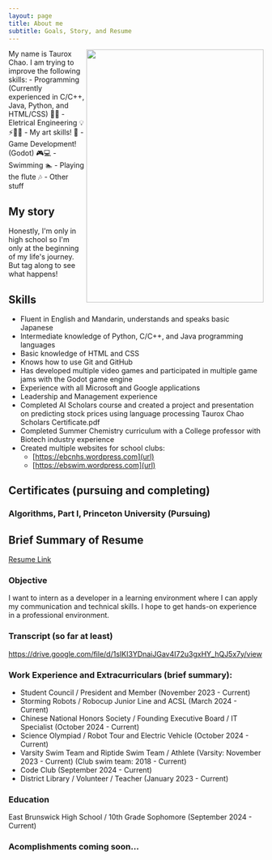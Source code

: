 ```yaml
---
layout: page
title: About me
subtitle: Goals, Story, and Resume
---
```

<img align="right" width="350" height="500" src="https://github.com/user-attachments/assets/50a1d633-4aaa-4863-af05-84e0579bff27">
My name is Taurox Chao. I am trying to improve the following skills:
- Programming (Currently experienced in C/C++, Java, Python, and HTML/CSS) 👩‍💻
- Eletrical Engineering 💡⚡👩‍🔧
- My art skills! 🎨
- Game Development! (Godot) 🎮️💻
- Swimming 🏊
- Playing the flute 🎶
- Other stuff


## My story

Honestly, I'm only in high school so I'm only at the beginning of my life's journey. But tag along to see what happens!

## Skills

- Fluent in English and Mandarin, understands and speaks basic Japanese
- Intermediate knowledge of Python, C/C++, and Java programming languages
- Basic knowledge of HTML and CSS
- Knows how to use Git and GitHub
- Has developed multiple video games and participated in multiple game jams with the Godot game engine
- Experience with all Microsoft and Google applications
- Leadership and Management experience
- Completed AI Scholars course and created a project and presentation on predicting stock prices using language processing Taurox Chao Scholars Certificate.pdf
- Completed Summer Chemistry curriculum with a College professor with Biotech industry experience
- Created multiple websites for school clubs:
    - [https://ebcnhs.wordpress.com](url)
    - [https://ebswim.wordpress.com](url)

## Certificates (pursuing and completing)

### Algorithms, Part I, Princeton University (Pursuing)

## Brief Summary of Resume

[Resume Link](https://docs.google.com/document/d/1ou86cMKmkbK_nFvmGbKvGwgekbcl1y7rM5WmSnY8SrU/edit?usp=sharing)

### Objective
I want to intern as a developer in a learning environment where I can apply my communication and technical skills. I hope to get hands-on experience in a professional environment. 

### Transcript (so far at least)
[https://drive.google.com/file/d/1sIKI3YDnaiJGav4I72u3gxHY_hQJ5x7y/view
](url)

### Work Experience and Extracurriculars (brief summary):

- Student Council / President and Member (November 2023 - Current)
- Storming Robots / Robocup Junior Line and ACSL (March 2024 - Current)
- Chinese National Honors Society / Founding Executive Board / IT Specialist (October 2024 - Current)
- Science Olympiad / Robot Tour and Electric Vehicle (October 2024 - Current)
- Varsity Swim Team and Riptide Swim Team / Athlete (Varsity: November 2023 - Current) (Club swim team: 2018 - Current)
- Code Club (September 2024 - Current)
- District Library / Volunteer / Teacher (January 2023 - Current)

### Education
East Brunswick High School / 10th Grade Sophomore (September 2024 - Current)

### Acomplishments coming soon...





